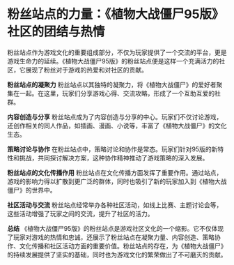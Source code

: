 # 粉丝站点的力量：《植物大战僵尸95版》社区的团结与热情

粉丝站点作为游戏文化的重要组成部分，不仅为玩家提供了一个交流的平台，更是游戏生命力的延续。《植物大战僵尸95版》的粉丝站点便是这样一个充满活力的社区，它展现了粉丝对于游戏的热爱和对社区的贡献。

**粉丝站点的凝聚力**
粉丝站点以其独特的凝聚力，将《植物大战僵尸》的爱好者聚集在一起。在这里，玩家们分享游戏心得、交流攻略，形成了一个互助互爱的社群。

**内容创造与分享**
粉丝站点成为了内容创造与分享的中心。玩家们不仅讨论游戏，还创作相关的同人作品，如插画、漫画、小说等，丰富了《植物大战僵尸》的文化生态。

**策略讨论与协作**
在粉丝站点中，策略讨论和协作是常态。玩家们针对95版的新特性和挑战，共同探讨解决方案，这种协作精神推动了游戏策略的深入发展。

**粉丝站点的文化传播作用**
粉丝站点在文化传播方面发挥了重要作用。通过站点，游戏的影响力得以扩散到更广泛的群体，同时也吸引了新的玩家加入到《植物大战僵尸》的世界中。

**社区活动与交流**
粉丝站点经常举办各种社区活动，如线上比赛、主题讨论会等，这些活动增强了玩家之间的交流，提升了社区的活力。

**总结**
《植物大战僵尸95版》的粉丝站点是游戏社区文化的一个缩影。它不仅体现了玩家对游戏的热情和忠诚，还展示了粉丝站点在凝聚力量、内容创造、策略协作、文化传播和社区活动方面的重要价值。粉丝站点的存在，为《植物大战僵尸》的持续发展提供了坚实的基础，同时也为游戏文化的繁荣做出了不可磨灭的贡献。